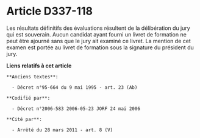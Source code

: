 # Article D337-118

Les résultats définitifs des évaluations résultent de la délibération du jury qui est souverain. Aucun candidat ayant fourni
un livret de formation ne peut être ajourné sans que le jury ait examiné ce livret. La mention de cet examen est portée au
livret de formation sous la signature du président du jury.

**Liens relatifs à cet article**

	**Anciens textes**:

	  - Décret n°95-664 du 9 mai 1995 - art. 23 (Ab)

	**Codifié par**:

	  - Décret n°2006-583 2006-05-23 JORF 24 mai 2006

	**Cité par**:

	  - Arrêté du 28 mars 2011 - art. 8 (V)
